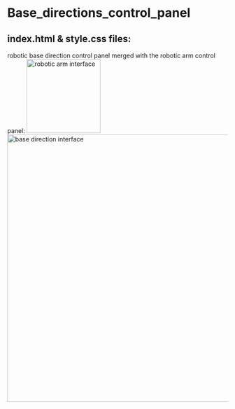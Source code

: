 
# Base_directions_control_panel

## index.html & style.css files:
robotic base direction control panel merged with the robotic arm control panel:
<img width="169" alt="robotic arm interface " src="https://user-images.githubusercontent.com/85778891/123817940-3d34d780-d901-11eb-8064-d31c6570c118.png"> <img width="611" alt="base direction interface " src="https://user-images.githubusercontent.com/85778891/123817979-4756d600-d901-11eb-87a7-207a7818c0c4.png">


